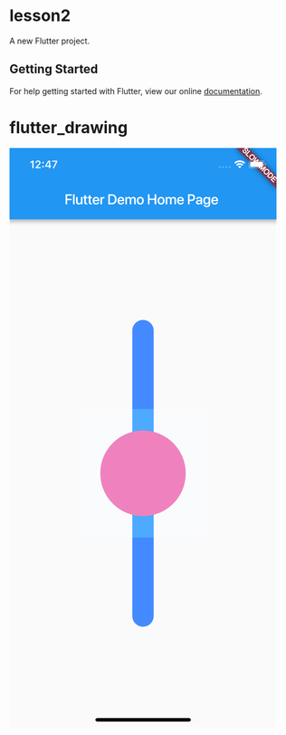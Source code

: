 # lesson2

A new Flutter project.

## Getting Started

For help getting started with Flutter, view our online
[documentation](https://flutter.io/).
# flutter_drawing
![alt text](https://raw.githubusercontent.com/hiutungkwan1993/flutter_drawing/master/screenshot/firstDraw.png)